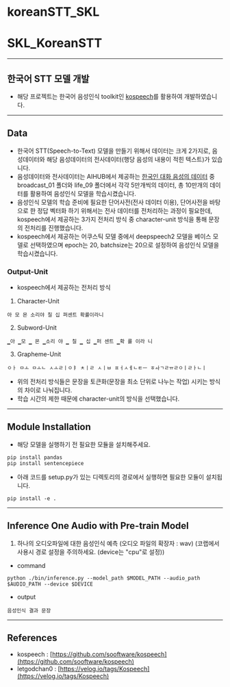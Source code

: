 # koreanSTT_SKL

#  	SKL_KoreanSTT
----------------------------------------------------------------------------------------------------------------------------
## 	한국어 STT 모델 개발 

* 해당 프로젝트는 한국어 음성인식 toolkit인 [kospeech](https://github.com/sooftware/kospeech)를 활용하여 개발하였습니다. 
-----------------------------------------------------------------------------------------------------------------------------


## Data

* 한국어 STT(Speech-to-Text) 모델을 만들기 위해서 데이터는 크게 2가지로, 음성데이터와 해당 음성데이터의 전사데이터(행당 음성의 내용이 적힌 텍스트)가 있습니다.
* 음성데이터와 전사데이터는 AIHUB에서 제공하는 [한국인 대화 음성의 데이터](https://www.aihub.or.kr/aihubdata/data/view.do?currMenu=115&topMenu=100&aihubDataSe=realm&dataSetSn=130) 중 
broadcast_01 폴더와 life_09 폴더에서 각각 5만개씩의 데이터, 총 10만개의 데이터를 활용하여 음성인식 모델을 학습시켰습니다.
* 음성인식 모델의 학습 준비에 필요한 단어사전(전사 데이터 이용), 단어사전을 바탕으로 한 정답 벡터화 하기 위해서는 전사 데이터를 전처리하는 과정이 필요한데,
kospeech에서 제공하는 3가지 전처리 방식 중 character-unit 방식을 통해 문장의 전처리를 진행했습니다. 
* kospeech에서 제공하는 어쿠스틱 모델 중에서 deepspeech2 모델을 베이스 모델로 선택하였으며 epoch는 20, batchsize는 20으로 설정하여 음성인식 모델을 학습시켰습니다. 



### Output-Unit

* kospeech에서 제공하는 전처리 방식 


1. Character-Unit

```
아 모 몬 소리야 칠 십 퍼센트 확률이라니
```


2. Subword-Unit

```
▁아 ▁모 ▁ 몬 ▁소리 야 ▁ 칠 ▁ 십 ▁퍼 센트 ▁확 률 이라 니
```


3. Grapheme-Unit

```
ㅇㅏ ㅁㅗ ㅁㅗㄴ ㅅㅗㄹㅣㅇㅑ ㅊㅣㄹ ㅅㅣㅂ ㅍㅓㅅㅔㄴㅌㅡ ㅎㅘㄱㄹㅠㄹㅇㅣㄹㅏㄴㅣ
```




* 위의 전처리 방식들은 문장을 토큰화(문장을 최소 단위로 나누는 작업) 시키는 방식의 차이로 나눠집니다. 
* 학습 시간의 제한 때문에 character-unit의 방식을 선택했습니다.

--------------------------------------------------------------------------------------------------------------------------------


## Module Installation

* 해당 모델을 실행하기 전 필요한 모듈을 설치해주세요.

```
pip install pandas
pip install sentencepiece
```

* 아래 코드를 setup.py가 있는 디렉토리의 경로에서 실행하면 필요한 모듈이 설치됩니다.

```
pip install -e .
```

------------------------------------------------------------------------------------------------------------------------------


## Inference One Audio with Pre-train Model

1. 하나의 오디오파일에 대한 음성인식 예측 (오디오 파일의 확장자 : wav)
 (코랩에서 사용시 경로 설정을 주의하세요. (device는 "cpu"로 설정))

* command

```
python ./bin/inference.py --model_path $MODEL_PATH --audio_path $AUDIO_PATH --device $DEVICE
```
	
* output

```
음성인식 결과 문장
```

-------------------------------------------------------------------------------------------------------------------------------


## References

* kospeech : [https://github.com/sooftware/kospeech](https://github.com/sooftware/kospeech)
* letgodchan0 : [https://velog.io/tags/Kospeech](https://velog.io/tags/Kospeech)
